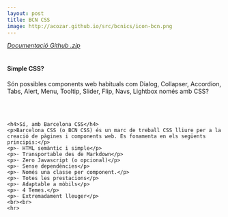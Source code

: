 ```yaml
---
layout: post
title: BCN CSS
image: http://acozar.github.io/src/bcnics/icon-bcn.png
---
```


<div class="ktr-landing-first">
	<em><a href="https://acozar.github.io/bcncss/" title="Documents & Demo"> Documentació </a></em>
	<em><a href="https://github.com/hipertextos/barcelonacss" title="View on Github"> Github </a></em>
	<em><a href="https://github.com/hipertextos/barcelonacss/archive/master.zip" title="Download .zip"> .zip </a></em>
	<br><br>
	<h4>Simple CSS?</h4>
	<p>Són possibles components web habituals com Dialog, Collapser, Accordion, Tabs, Alert, Menu, Tooltip, Slider, Flip, Navs, Lightbox només amb CSS?</p>
	<br><br>
	
	<h4>Sí, amb Barcelona CSS</h4>
	<p>Barcelona CSS (o BCN CSS) és un marc de treball CSS lliure per a la creació de pàgines i components web. Es fonamenta en els següents principis:</p>
	<p>· HTML semàntic i simple</p>
	<p>· Transportable des de Markdown</p>
	<p>· Zero Javascript (o opcional)</p>
	<p>· Sense dependències</p>
	<p>· Només una classe per component.</p>
	<p>· Totes les prestacions</p>
	<p>· Adaptable a mòbils</p>
	<p>· 4 Temes.</p>
	<p>· Extremadament lleuger</p>
	<br><br>
	<hr>
</div>